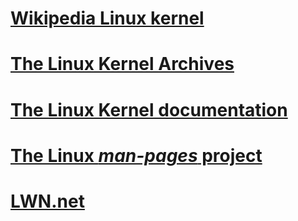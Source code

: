 # [Wikipedia Linux kernel](https://en.wikipedia.org/wiki/Linux_kernel)





# [The Linux Kernel Archives](https://www.kernel.org/)



# [The Linux Kernel documentation](https://www.kernel.org/doc/html/latest/)



# [The Linux *man-pages* project](https://www.kernel.org/doc/man-pages/)



# [LWN.net](https://lwn.net/)